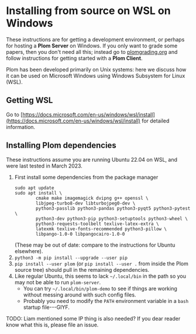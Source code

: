 <!--
__copyright__ = "Copyright (C) 2021-2023 Colin B. Macdonald"
__copyright__ = "Copyright (C) 2021 Jalal Khouhak"
__license__ = "AGPL-3.0-or-later"
 -->

Installing from source on WSL on Windows
========================================

These instructions are for getting a development environment, or perhaps for hosting a **Plom Server** on Windows.
If you only want to grade some papers, then you don't need all this; instead
go to [plomgrading.org](https://plomgrading.org) and follow instructions for
getting started with a **Plom Client**.

Plom has been developed primarily on Unix systems: here we discuss how it
can be used on Microsoft Windows using Windows Subsystem for Linux (WSL).


## Getting WSL

Go to [https://docs.microsoft.com/en-us/windows/wsl/install](https://docs.microsoft.com/en-us/windows/wsl/install)
for detailed information.


## Installing Plom dependencies

These instructions assume you are running Ubuntu 22.04 on WSL,
and were last tested in March 2023.

1.  First install some dependencies from the package manager
    ```
    sudo apt update
    sudo apt install \
            cmake make imagemagick dvipng g++ openssl \
            libjpeg-turbo8-dev libturbojpeg0-dev \
            python3-passlib python3-pandas python3-pyqt5 python3-pytest \
            python3-dev python3-pip python3-setuptools python3-wheel \
            python3-requests-toolbelt texlive-latex-extra \
            latexmk texlive-fonts-recommended python3-pillow \
            libpango-1.0-0 libpangocairo-1.0-0
    ```
    (These may be out of date: compare to the instructions for Ubuntu elsewhere).
2.  `python3 -m pip install --upgrade --user pip`
3.  `pip install --user plom` (or `pip install --user .` from inside
    the Plom source tree) should pull in the remaining dependencies.
4.  Like regular Ubuntu, this seems to lack `~/.local/bin` in the path so
    you may not be able to run `plom-server`.
      - You can try `~/.local/bin/plom-demo` to see if things are working
        without messing around with such config files.
      - Probably you need to modify the `PATH` environment variable in a
	    `bash` startup file---GIYF.

TODO: Liam mentioned some IP thing is also needed?  If you dear reader
know what this is, please file an issue.

